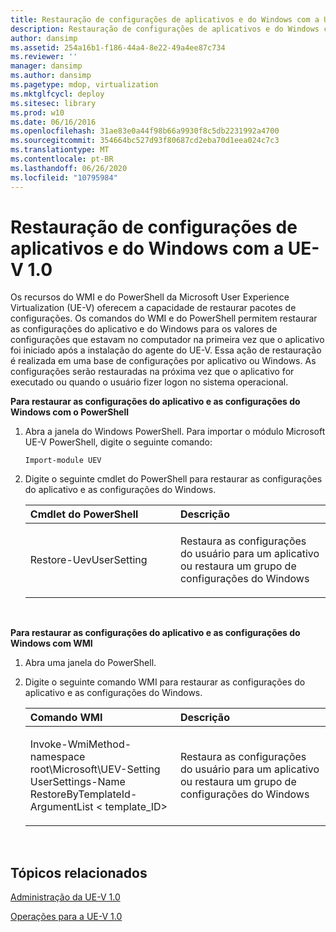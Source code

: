 ```yaml
---
title: Restauração de configurações de aplicativos e do Windows com a UE-V 1.0
description: Restauração de configurações de aplicativos e do Windows com a UE-V 1.0
author: dansimp
ms.assetid: 254a16b1-f186-44a4-8e22-49a4ee87c734
ms.reviewer: ''
manager: dansimp
ms.author: dansimp
ms.pagetype: mdop, virtualization
ms.mktglfcycl: deploy
ms.sitesec: library
ms.prod: w10
ms.date: 06/16/2016
ms.openlocfilehash: 31ae83e0a44f98b66a9930f8c5db2231992a4700
ms.sourcegitcommit: 354664bc527d93f80687cd2eba70d1eea024c7c3
ms.translationtype: MT
ms.contentlocale: pt-BR
ms.lasthandoff: 06/26/2020
ms.locfileid: "10795984"
---
```

# Restauração de configurações de aplicativos e do Windows com a UE-V 1.0


Os recursos do WMI e do PowerShell da Microsoft User Experience Virtualization (UE-V) oferecem a capacidade de restaurar pacotes de configurações. Os comandos do WMI e do PowerShell permitem restaurar as configurações do aplicativo e do Windows para os valores de configurações que estavam no computador na primeira vez que o aplicativo foi iniciado após a instalação do agente do UE-V. Essa ação de restauração é realizada em uma base de configurações por aplicativo ou Windows. As configurações serão restauradas na próxima vez que o aplicativo for executado ou quando o usuário fizer logon no sistema operacional.

**Para restaurar as configurações do aplicativo e as configurações do Windows com o PowerShell**

1.  Abra a janela do Windows PowerShell. Para importar o módulo Microsoft UE-V PowerShell, digite o seguinte comando:

    ``` syntax
    Import-module UEV
    ```

2.  Digite o seguinte cmdlet do PowerShell para restaurar as configurações do aplicativo e as configurações do Windows.

    <table>
    <colgroup>
    <col width="50%" />
    <col width="50%" />
    </colgroup>
    <thead>
    <tr class="header">
    <th align="left"><strong>Cmdlet do PowerShell</strong></th>
    <th align="left"><strong>Descrição</strong></th>
    </tr>
    </thead>
    <tbody>
    <tr class="odd">
    <td align="left"><p>Restore-UevUserSetting</p></td>
    <td align="left"><p>Restaura as configurações do usuário para um aplicativo ou restaura um grupo de configurações do Windows</p></td>
    </tr>
    </tbody>
    </table>

     

**Para restaurar as configurações do aplicativo e as configurações do Windows com WMI**

1.  Abra uma janela do PowerShell.

2.  Digite o seguinte comando WMI para restaurar as configurações do aplicativo e as configurações do Windows.

    <table>
    <colgroup>
    <col width="50%" />
    <col width="50%" />
    </colgroup>
    <thead>
    <tr class="header">
    <th align="left"><strong>Comando WMI</strong></th>
    <th align="left"><strong>Descrição</strong></th>
    </tr>
    </thead>
    <tbody>
    <tr class="odd">
    <td align="left"><p>Invoke-WmiMethod-namespace root\Microsoft\UEV-Setting UserSettings-Name RestoreByTemplateId-ArgumentList &lt; template_ID&gt;</p></td>
    <td align="left"><p>Restaura as configurações do usuário para um aplicativo ou restaura um grupo de configurações do Windows</p></td>
    </tr>
    </tbody>
    </table>

     

## Tópicos relacionados


[Administração da UE-V 1.0](administering-ue-v-10.md)

[Operações para a UE-V 1.0](operations-for-ue-v-10.md)

 

 





